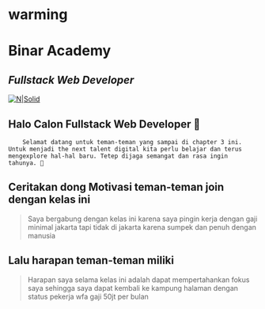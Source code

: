 # warming

# Binar Academy
## _Fullstack Web Developer_

[![N|Solid](https://storage.googleapis.com/danacita-website-v3-prd/website_v3/images/Binar_-_Logo_warna.original.png)](https://www.binaracademy.com/)

## Halo Calon Fullstack Web Developer 👋

        Selamat datang untuk teman-teman yang sampai di chapter 3 ini. Untuk menjadi the next talent digital kita perlu belajar dan terus mengexplore hal-hal baru. Tetep dijaga semangat dan rasa ingin tahunya. 🤙

## Ceritakan dong Motivasi teman-teman join dengan kelas ini
> Saya bergabung dengan kelas ini karena saya pingin kerja dengan gaji minimal jakarta tapi tidak di jakarta karena sumpek dan penuh dengan manusia


## Lalu harapan teman-teman miliki
> Harapan saya selama kelas ini adalah dapat mempertahankan fokus saya sehingga saya dapat kembali ke kampung halaman dengan status pekerja wfa gaji 50jt per bulan